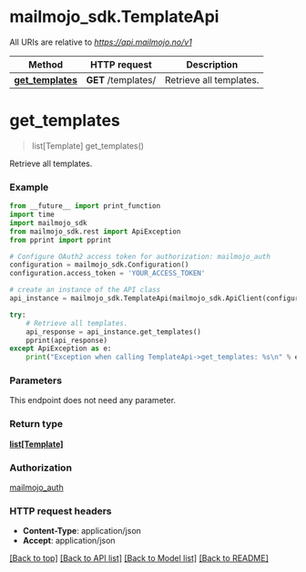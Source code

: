 # mailmojo_sdk.TemplateApi

All URIs are relative to *https://api.mailmojo.no/v1*

Method | HTTP request | Description
------------- | ------------- | -------------
[**get_templates**](TemplateApi.md#get_templates) | **GET** /templates/ | Retrieve all templates.


# **get_templates**
> list[Template] get_templates()

Retrieve all templates.

### Example
```python
from __future__ import print_function
import time
import mailmojo_sdk
from mailmojo_sdk.rest import ApiException
from pprint import pprint

# Configure OAuth2 access token for authorization: mailmojo_auth
configuration = mailmojo_sdk.Configuration()
configuration.access_token = 'YOUR_ACCESS_TOKEN'

# create an instance of the API class
api_instance = mailmojo_sdk.TemplateApi(mailmojo_sdk.ApiClient(configuration))

try:
    # Retrieve all templates.
    api_response = api_instance.get_templates()
    pprint(api_response)
except ApiException as e:
    print("Exception when calling TemplateApi->get_templates: %s\n" % e)
```

### Parameters
This endpoint does not need any parameter.

### Return type

[**list[Template]**](Template.md)

### Authorization

[mailmojo_auth](../README.md#mailmojo_auth)

### HTTP request headers

 - **Content-Type**: application/json
 - **Accept**: application/json

[[Back to top]](#) [[Back to API list]](../README.md#documentation-for-api-endpoints) [[Back to Model list]](../README.md#documentation-for-models) [[Back to README]](../README.md)

